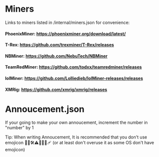 # Miners
Links to miners listed in /internal/miners.json for convenience:

#### PhoenixMiner: https://phoenixminer.org/download/latest/
#### T-Rex: https://github.com/trexminer/T-Rex/releases
#### NBMiner: https://github.com/NebuTech/NBMiner
#### TeamRedMiner: https://github.com/todxx/teamredminer/releases
#### lolMiner: https://github.com/Lolliedieb/lolMiner-releases/releases
#### XMRig: https://github.com/xmrig/xmrig/releases

# Annoucement.json
If your going to make your own annoucement, increment the number in "number" by 1

Tip: When writing Annoucement, It is recommended that you don't use emojicon 🔧📜🛠️⚠️🎉✅🐛🩹 (or at least don't overuse it as some OS don't have emojicon)

